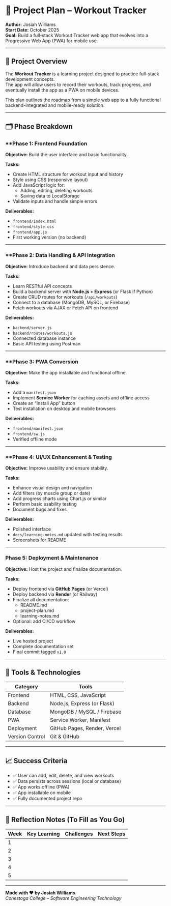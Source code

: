 # 🧩 Project Plan – Workout Tracker

**Author:** Josiah Williams  
**Start Date:** October 2025  
**Goal:** Build a full-stack Workout Tracker web app that evolves into a Progressive Web App (PWA) for mobile use.

---

## 🎯 Project Overview

The **Workout Tracker** is a learning project designed to practice full-stack development concepts.  
The app will allow users to record their workouts, track progress, and eventually install the app as a PWA on mobile devices.  

This plan outlines the roadmap from a simple web app to a fully functional backend-integrated and mobile-ready solution.

---

## 🗂️ Phase Breakdown

### **Phase 1: Frontend Foundation 
**Objective:** Build the user interface and basic functionality.

**Tasks:**
- Create HTML structure for workout input and history
- Style using CSS (responsive layout)
- Add JavaScript logic for:
  - Adding, editing, deleting workouts
  - Saving data to LocalStorage
- Validate inputs and handle simple errors

**Deliverables:**
- `frontend/index.html`
- `frontend/style.css`
- `frontend/app.js`
- First working version (no backend)

---

### **Phase 2: Data Handling & API Integration 
**Objective:** Introduce backend and data persistence.

**Tasks:**
- Learn RESTful API concepts
- Build a backend server with **Node.js + Express** (or Flask if Python)
- Create CRUD routes for workouts (`/api/workouts`)
- Connect to a database (MongoDB, MySQL, or Firebase)
- Fetch workouts via AJAX or Fetch API on frontend

**Deliverables:**
- `backend/server.js`
- `backend/routes/workouts.js`
- Connected database instance
- Basic API testing using Postman

---

### **Phase 3: PWA Conversion 
**Objective:** Make the app installable and functional offline.

**Tasks:**
- Add a `manifest.json`
- Implement **Service Worker** for caching assets and offline access
- Create an “Install App” button
- Test installation on desktop and mobile browsers

**Deliverables:**
- `frontend/manifest.json`
- `frontend/sw.js`
- Verified offline mode

---

### **Phase 4: UI/UX Enhancement & Testing 
**Objective:** Improve usability and ensure stability.

**Tasks:**
- Enhance visual design and navigation
- Add filters (by muscle group or date)
- Add progress charts using Chart.js or similar
- Perform basic usability testing
- Document bugs and fixes

**Deliverables:**
- Polished interface
- `docs/learning-notes.md` updated with testing results
- Screenshots for README

---

### **Phase 5: Deployment & Maintenance**
**Objective:** Host the project and finalize documentation.

**Tasks:**
- Deploy frontend via **GitHub Pages** (or Vercel)
- Deploy backend via **Render** (or Railway)
- Finalize all documentation:
  - README.md
  - project-plan.md
  - learning-notes.md
- Optional: add CI/CD workflow

**Deliverables:**
- Live hosted project
- Complete documentation set
- Final commit tagged `v1.0`

---

## 🧭 Tools & Technologies
| Category | Tools |
|-----------|-------|
| Frontend | HTML, CSS, JavaScript |
| Backend | Node.js, Express (or Flask) |
| Database | MongoDB / MySQL / Firebase |
| PWA | Service Worker, Manifest |
| Deployment | GitHub Pages, Render, Vercel |
| Version Control | Git & GitHub |

---

## 📈 Success Criteria
- ✅ User can add, edit, delete, and view workouts  
- ✅ Data persists across sessions (local or database)  
- ✅ App works offline (PWA)  
- ✅ App installable on mobile  
- ✅ Fully documented project repo  

---

## 🧠 Reflection Notes (To Fill as You Go)
| Week | Key Learning | Challenges | Next Steps |
|------|----------------|-------------|-------------|
| 1 |  |  |  |
| 2 |  |  |  |
| 3 |  |  |  |
| 4 |  |  |  |
| 5 |  |  |  |

---

**Made with ❤️ by Josiah Williams**  
_Conestoga College – Software Engineering Technology_

